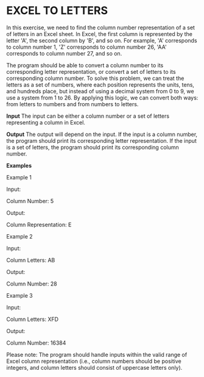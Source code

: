 # EXCEL TO LETTERS

In this exercise, we need to find the column number representation of a set of letters in an Excel sheet. In Excel, the first column is represented by the letter 'A', the second column by 'B', and so on. For example, 'A' corresponds to column number 1, 'Z' corresponds to column number 26, 'AA' corresponds to column number 27, and so on.

The program should be able to convert a column number to its corresponding letter representation, or convert a set of letters to its corresponding column number. To solve this problem, we can treat the letters as a set of numbers, where each position represents the units, tens, and hundreds place, but instead of using a decimal system from 0 to 9, we use a system from 1 to 26. By applying this logic, we can convert both ways: from letters to numbers and from numbers to letters.

**Input**
The input can be either a column number or a set of letters representing a column in Excel.

**Output**
The output will depend on the input. If the input is a column number, the program should print its corresponding letter representation. If the input is a set of letters, the program should print its corresponding column number.

**Examples**

Example 1

Input:

Column Number: 5

Output:

Column Representation: E

Example 2

Input:

Column Letters: AB

Output:

Column Number: 28

Example 3

Input:

Column Letters: XFD

Output:

Column Number: 16384

Please note: The program should handle inputs within the valid range of Excel column representation (i.e., column numbers should be positive integers, and column letters should consist of uppercase letters only).
